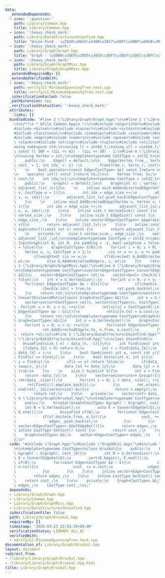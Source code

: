 ```yaml
---
data:
  _extendedDependsOn:
  - icon: ':question:'
    path: Library/Common.hpp
    title: Library/Common.hpp
  - icon: ':heavy_check_mark:'
    path: Library/DataStructure/UnionFind.hpp
    title: "Union-Find - \u7D20\u96C6\u5408\u30C7\u30FC\u30BF\u69CB\u9020"
  - icon: ':heavy_check_mark:'
    path: Library/Graph/Graph.hpp
    title: "Graph - \u30B0\u30E9\u30D5\u30C6\u30F3\u30D7\u30EC\u30FC\u30C8"
  - icon: ':heavy_check_mark:'
    path: Library/Graph/GraphMisc.hpp
    title: Library/Graph/GraphMisc.hpp
  _extendedRequiredBy: []
  _extendedVerifiedWith:
  - icon: ':heavy_check_mark:'
    path: verify/LC-MinimumSpanningTree.test.cpp
    title: verify/LC-MinimumSpanningTree.test.cpp
  _isVerificationFailed: false
  _pathExtension: hpp
  _verificationStatusIcon: ':heavy_check_mark:'
  attributes:
    links: []
  bundledCode: "#line 2 \"Library/Graph/Graph.hpp\"\n\n#line 2 \"Library/Common.hpp\"\
    \n\n/**\n * @file Common.hpp\n */\n\n#include <algorithm>\n#include <array>\n\
    #include <bitset>\n#include <cassert>\n#include <cstdint>\n#include <deque>\n\
    #include <functional>\n#include <iomanip>\n#include <iostream>\n#include <limits>\n\
    #include <map>\n#include <numeric>\n#include <queue>\n#include <set>\n#include\
    \ <stack>\n#include <string>\n#include <tuple>\n#include <utility>\n#include <vector>\n\
    using namespace std;\n\nusing ll = int64_t;\nusing ull = uint64_t;\n\nconstexpr\
    \ const ll INF = (1LL << 62) - (1LL << 30) - 1;\n#line 4 \"Library/Graph/Graph.hpp\"\
    \n\nusing Vertex = int;\n\ntemplate<typename CostType = int32_t>\nstruct Edge{\n\
    \    public:\n    Edge() = default;\n\n    Edge(Vertex from_, Vertex to_, CostType\
    \ cost_ = 1, int idx_ = -1) :\n        from(from_), to(to_), cost(cost_), idx(idx_){}\n\
    \    \n    bool operator<(const Edge<CostType> &e) const {return cost < e.cost;}\n\
    \n    operator int() const {return to;}\n\n    Vertex from, to;\n    CostType\
    \ cost;\n    int idx;\n};\n\ntemplate<typename CostType = int32_t>\nclass Graph{\n\
    \    public:\n    Graph() = default;\n\n    Graph(int n) : vertex_size_(n), edge_size_(0),\
    \ adjacent_list_(n){}\n    \n    inline void AddUndirectedEdge(Vertex u, Vertex\
    \ v, CostType w = 1){\n        int idx = edge_size_++;\n        adjacent_list_[u].push_back(Edge<CostType>(u,\
    \ v, w, idx));\n        adjacent_list_[v].push_back(Edge<CostType>(v, u, w, idx));\n\
    \    }\n    \n    inline void AddDirectedEdge(Vertex u, Vertex v, CostType w =\
    \ 1){\n        int idx = edge_size_++;\n        adjacent_list_[u].push_back(Edge<CostType>(u,\
    \ v, w, idx));\n    }\n\n    inline size_t VertexSize() const {\n        return\
    \ vertex_size_;\n    }\n\n    inline size_t EdgeSize() const {\n        return\
    \ edge_size_;\n    }\n\n    inline vector<Edge<CostType>> &operator[](const int\
    \ v){\n        return adjacent_list_[v];\n    }\n\n    inline const vector<Edge<CostType>>\
    \ &operator[](const int v) const {\n        return adjacent_list_[v];\n    }\n\
    \    \n    private:\n    size_t vertex_size_, edge_size_;\n    vector<vector<Edge<CostType>>>\
    \ adjacent_list_;\n};\n\ntemplate<typename CostType = int32_t>\nGraph<CostType>\
    \ InputGraph(int N, int M, int padding = -1, bool weighted = false, bool directed\
    \ = false){\n    Graph<CostType> G(N);\n    for(int i = 0; i < M; ++i){\n    \
    \    Vertex u, v; CostType w = 1;\n        cin >> u >> v, u += padding, v += padding;\n\
    \        if(weighted) cin >> w;\n        if(directed) G.AddDirectedEdge(u, v,\
    \ w);\n        else G.AddUndirectedEdge(u, v, w);\n    }\n    return G;\n}\n#line\
    \ 2 \"Library/Graph/GraphMisc.hpp\"\n\n#line 4 \"Library/Graph/GraphMisc.hpp\"\
    \n\ntemplate<typename CostType>\nvector<Edge<CostType>> ConvertEdgeSet(const Graph<CostType>\
    \ &G){\n    vector<Edge<CostType>> ret;\n    vector<bool> check(G.EdgeSize(),\
    \ false);\n    int n = G.VertexSize();\n    for(int u = 0; u < n; ++u){\n    \
    \    for(const Edge<CostType> &e : G[u]){\n            if(check[e.idx]) continue;\n\
    \            check[e.idx] = true;\n            ret.push_back(e);\n        }\n\
    \    }\n    return ret;\n}\n\ntemplate<typename CostType>\nvector<vector<CostType>>\
    \ ConvertDistanceMatrix(const Graph<CostType> &G){\n    int n = G.VertexSize();\n\
    \    vector<vector<CostType>> ret(n, vector<CostType>(n, CostType(INF)));\n  \
    \  for(int u = 0; u < n; ++u){\n        ret[u][u] = CostType(0);\n        for(const\
    \ Edge<CostType> &e : G[u]){\n            ret[u][e.to] = e.cost;\n        }\n\
    \    }\n    return ret;\n}\n\ntemplate<typename CostType>\nGraph<CostType> ReverseGraph(const\
    \ Graph<CostType> &G){\n    int n = G.VertexSize();\n    Graph<CostType> ret(n);\n\
    \    for(int u = 0; u < n; ++u){\n        for(const Edge<CostType> &e : G[u]){\n\
    \            ret.AddDirectedEdge(e.to, e.from, e.cost);\n        }\n    }\n  \
    \  return ret;\n}\n#line 2 \"Library/DataStructure/UnionFind.hpp\"\n\n#line 4\
    \ \"Library/DataStructure/UnionFind.hpp\"\n\nclass UnionFind{\n    public:\n \
    \   UnionFind(size_t n) : data_(n, -1){}\n\n    int Find(const int k){\n     \
    \   if(data_[k] < 0) return k;\n        int r = Find(data_[k]);\n        return\
    \ data_[k] = r;\n    }\n\n    bool Same(const int x, const int y){\n        return\
    \ Find(x) == Find(y);\n    }\n\n    bool Unite(int x, int y){\n        x = Find(x),\
    \ y = Find(y);\n        if(x == y) return false;\n        if(data_[x] > data_[y])\
    \ swap(x, y);\n        data_[x] += data_[y];\n        data_[y] = x;\n        return\
    \ true;\n    }\n    \n    size_t Size(int k){\n        int v = Find(k);\n    \
    \    return -data_[v];\n    }\n\n    vector<vector<int>> Group(){\n        vector<vector<int>>\
    \ ret(data_.size());\n        for(int i = 0; i < data_.size(); ++i){\n       \
    \     ret[Find(i)].emplace_back(i);\n        }\n        ret.erase(remove_if(begin(ret),\
    \ end(ret), [&](vector<int> &v){\n            return v.empty();\n        }), end(ret));\n\
    \        return ret;\n    }\n\n    private:\n    vector<int> data_;\n};\n#line\
    \ 4 \"Library/Graph/Kruskal.hpp\"\n\ntemplate<typename CostType>\nclass Kruskal{\n\
    \    public:\n    Kruskal(Graph<CostType> &graph) : G(graph), cost_(0){\n    \
    \    int N = G.VertexSize();\n        auto E = ConvertEdgeSet(G);\n        sort(E.begin(),\
    \ E.end());\n        UnionFind uf(N);\n        for(const Edge<CostType> &e : E){\n\
    \            if(uf.Unite(e.from, e.to)){\n                cost_ += e.cost;\n \
    \               edges_.push_back(e);\n            }\n        }\n    }\n\n    inline\
    \ vector<Edge<CostType>> &GetEdgeSet(){\n        return edges_;\n    }\n\n   \
    \ inline CostType GetCost() const {\n        return cost_;\n    }\n\n    private:\n\
    \    Graph<CostType> &G;\n    vector<Edge<CostType>> edges_;\n    CostType cost_;\n\
    };\n"
  code: "#include \"Graph.hpp\"\n#include \"GraphMisc.hpp\"\n#include \"../DataStructure/UnionFind.hpp\"\
    \n\ntemplate<typename CostType>\nclass Kruskal{\n    public:\n    Kruskal(Graph<CostType>\
    \ &graph) : G(graph), cost_(0){\n        int N = G.VertexSize();\n        auto\
    \ E = ConvertEdgeSet(G);\n        sort(E.begin(), E.end());\n        UnionFind\
    \ uf(N);\n        for(const Edge<CostType> &e : E){\n            if(uf.Unite(e.from,\
    \ e.to)){\n                cost_ += e.cost;\n                edges_.push_back(e);\n\
    \            }\n        }\n    }\n\n    inline vector<Edge<CostType>> &GetEdgeSet(){\n\
    \        return edges_;\n    }\n\n    inline CostType GetCost() const {\n    \
    \    return cost_;\n    }\n\n    private:\n    Graph<CostType> &G;\n    vector<Edge<CostType>>\
    \ edges_;\n    CostType cost_;\n};"
  dependsOn:
  - Library/Graph/Graph.hpp
  - Library/Common.hpp
  - Library/Graph/GraphMisc.hpp
  - Library/DataStructure/UnionFind.hpp
  isVerificationFile: false
  path: Library/Graph/Kruskal.hpp
  requiredBy: []
  timestamp: '2025-03-23 23:54:30+09:00'
  verificationStatus: LIBRARY_ALL_AC
  verifiedWith:
  - verify/LC-MinimumSpanningTree.test.cpp
documentation_of: Library/Graph/Kruskal.hpp
layout: document
redirect_from:
- /library/Library/Graph/Kruskal.hpp
- /library/Library/Graph/Kruskal.hpp.html
title: Library/Graph/Kruskal.hpp
---
```

